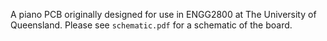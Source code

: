 A piano PCB originally designed for use in ENGG2800 at The University of Queensland. Please see `schematic.pdf` for a schematic of the board.
